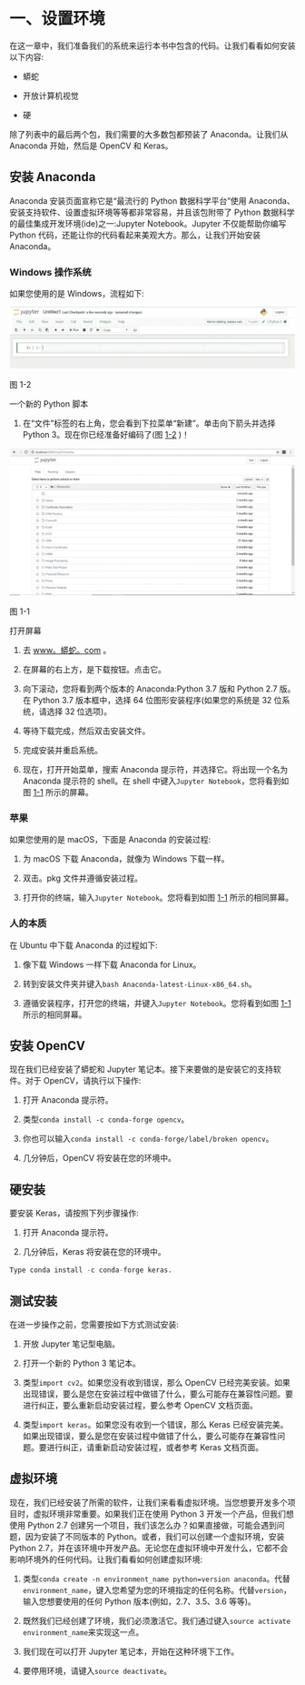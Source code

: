 # 一、设置环境

在这一章中，我们准备我们的系统来运行本书中包含的代码。让我们看看如何安装以下内容:

*   蟒蛇

*   开放计算机视觉

*   硬

除了列表中的最后两个包，我们需要的大多数包都预装了 Anaconda。让我们从 Anaconda 开始，然后是 OpenCV 和 Keras。

## 安装 Anaconda

Anaconda 安装页面宣称它是“最流行的 Python 数据科学平台”使用 Anaconda、安装支持软件、设置虚拟环境等等都非常容易，并且该包附带了 Python 数据科学的最佳集成开发环境(ide)之一:Jupyter Notebook。Jupyter 不仅能帮助你编写 Python 代码，还能让你的代码看起来美观大方。那么，让我们开始安装 Anaconda。

### Windows 操作系统

如果您使用的是 Windows，流程如下:

![img/471189_1_En_1_Fig2_HTML.jpg](img/471189_1_En_1_Fig2_HTML.jpg)

图 1-2

一个新的 Python 脚本

1.  在“文件”标签的右上角，您会看到下拉菜单“新建”。单击向下箭头并选择 Python 3。现在你已经准备好编码了(图 [1-2](#Fig2) )！

![img/471189_1_En_1_Fig1_HTML.jpg](img/471189_1_En_1_Fig1_HTML.jpg)

图 1-1

打开屏幕

1.  去 [www。蟒蛇。com](http://www.anaconda.com) 。

2.  在屏幕的右上方，是下载按钮。点击它。

3.  向下滚动，您将看到两个版本的 Anaconda:Python 3.7 版和 Python 2.7 版。在 Python 3.7 版本框中，选择 64 位图形安装程序(如果您的系统是 32 位系统，请选择 32 位选项)。

4.  等待下载完成，然后双击安装文件。

5.  完成安装并重启系统。

6.  现在，打开开始菜单，搜索 Anaconda 提示符，并选择它。将出现一个名为 Anaconda 提示符的 shell。在 shell 中键入`Jupyter Notebook`，您将看到如图 [1-1](#Fig1) 所示的屏幕。

### 苹果

如果您使用的是 macOS，下面是 Anaconda 的安装过程:

1.  为 macOS 下载 Anaconda，就像为 Windows 下载一样。

2.  双击。pkg 文件并遵循安装过程。

3.  打开你的终端，输入`Jupyter Notebook`。您将看到如图 [1-1](#Fig1) 所示的相同屏幕。

### 人的本质

在 Ubuntu 中下载 Anaconda 的过程如下:

1.  像下载 Windows 一样下载 Anaconda for Linux。

2.  转到安装文件夹并键入`bash Anaconda-latest-Linux-x86_64.sh`。

3.  遵循安装程序，打开您的终端，并键入`Jupyter Notebook`。您将看到如图 [1-1](#Fig1) 所示的相同屏幕。

## 安装 OpenCV

现在我们已经安装了蟒蛇和 Jupyter 笔记本。接下来要做的是安装它的支持软件。对于 OpenCV，请执行以下操作:

1.  打开 Anaconda 提示符。

2.  类型`conda install -c conda-forge opencv`。

3.  你也可以输入`conda install -c conda-forge/label/broken opencv`。

4.  几分钟后，OpenCV 将安装在您的环境中。

## 硬安装

要安装 Keras，请按照下列步骤操作:

1.  打开 Anaconda 提示符。

1.  几分钟后，Keras 将安装在您的环境中。

```py
Type conda install -c conda-forge keras.

```

## 测试安装

在进一步操作之前，您需要按如下方式测试安装:

1.  开放 Jupyter 笔记型电脑。

2.  打开一个新的 Python 3 笔记本。

3.  类型`import cv2`。如果您没有收到错误，那么 OpenCV 已经完美安装。如果出现错误，要么是您在安装过程中做错了什么，要么可能存在兼容性问题。要进行纠正，要么重新启动安装过程，要么参考 OpenCV 文档页面。

4.  类型`import keras`。如果您没有收到一个错误，那么 Keras 已经安装完美。如果出现错误，要么是您在安装过程中做错了什么，要么可能存在兼容性问题。要进行纠正，请重新启动安装过程，或者参考 Keras 文档页面。

## 虚拟环境

现在，我们已经安装了所需的软件，让我们来看看虚拟环境。当您想要开发多个项目时，虚拟环境非常重要。如果我们正在使用 Python 3 开发一个产品，但我们想使用 Python 2.7 创建另一个项目，我们该怎么办？如果直接做，可能会遇到问题，因为安装了不同版本的 Python。或者，我们可以创建一个虚拟环境，安装 Python 2.7，并在该环境中开发产品。无论您在虚拟环境中开发什么，它都不会影响环境外的任何代码。让我们看看如何创建虚拟环境:

1.  类型`conda create -n environment_name python=version anaconda`。代替`environment_name`，键入您希望为您的环境指定的任何名称。代替`version`，输入您想要使用的任何 Python 版本(例如，2.7、3.5、3.6 等等)。

2.  既然我们已经创建了环境，我们必须激活它。我们通过键入`source activate environment_name`来实现这一点。

3.  我们现在可以打开 Jupyter 笔记本，开始在这种环境下工作。

4.  要停用环境，请键入`source deactivate`。